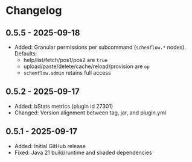 # Changelog

## 0.5.5 - 2025-09-18
- Added: Granular permissions per subcommand (`schemflow.*` nodes). Defaults:
	- help/list/fetch/pos1/pos2 are `true`
	- upload/paste/delete/cache/reload/provision are `op`
	- `schemflow.admin` retains full access

## 0.5.2 - 2025-09-17
- Added: bStats metrics (plugin id 27301)
- Changed: Version alignment between tag, jar, and plugin.yml

## 0.5.1 - 2025-09-17
- Added: Initial GitHub release
- Fixed: Java 21 build/runtime and shaded dependencies